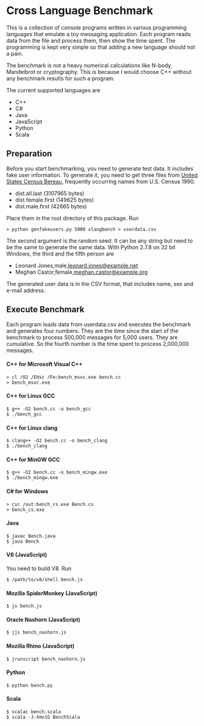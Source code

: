 Cross Language Benchmark
========================

This is a collection of console programs written in various
programming languages that emulate a toy messaging application. Each
program reads data from the file and process them, then show the time
spent. The programming is kept very simple so that adding a new
language should not a pain.

The benchmark is not a heavy numerical calculations like N-body,
Mandelbrot or cryptography. This is because I would choose C++ without
any benchmark results for such a program.

The current supported languages are

- C++
- C#
- Java
- JavaScript
- Python
- Scala

## Preparation

Before you start benchmarking, you need to generate test data. It
includes fake user information. To generate it, you need to get three
files from
[United States Census Bereau](http://www.census.gov/genealogy/www/data/1990surnames/names_files.html),
frequently occurring names from U.S. Census 1990.

- dist.all.last (3107965 bytes)
- dist.female.first (149625 bytes)
- dist.male.first (42665 bytes)

Place them in the root directory of this package. Run

```
> python genfakeusers.py 5000 xlangbench > userdata.csv
```

The second argument is the random seed. It can be any string but need
to be the same to generate the same data. With Python 2.7.8 on 32 bit
Windows, the third and the fifth person are

- Leonard Jones,male,leonard.jones@example.net
- Meghan Castor,female,meghan.castor@example.org

The generated user data is in the CSV format, that includes name, sex
and e-mail address.

## Execute Benchmark

Each program loads data from userdata.csv and executes the benchmark
and generates four numbers. They are the time since the start of the
benchmark to process 500,000 messages for 5,000 users. They are
cumulative. So the fourth number is the time spent to process
2,000,000 messages.

#### C++ for Microsoft Visual C++

```
> cl /O2 /EHsc /Fe:bench_msvc.exe bench.cc
> bench_msvc.exe
```

#### C++ for Linux GCC

```
$ g++ -O2 bench.cc -o bench_gcc
$ ./bench_gcc
```

#### C++ for Linux clang

```
$ clang++ -O2 bench.cc -o bench_clang
$ ./bench_clang
```

#### C++ for MinGW GCC

```
$ g++ -O2 bench.cc -o bench_mingw.exe
$ ./bench_mingw.exe
```

#### C# for Windows

```
> csc /out:bench_cs.exe Bench.cs
> bench_cs.exe
```

#### Java

```
$ javac Bench.java
$ java Bench
```

#### V8 (JavaScript)

You need to build V8. Run

```
$ /path/to/v8/shell bench.js
```

#### Mozilla SpiderMonkey (JavaScript)

```
$ js bench.js
```

#### Oracle Nashorn (JavaScript)

```
$ jjs bench_nashorn.js
```

#### Mozilla Rhino (JavaScript)

```
$ jrunscript bench_nashorn.js
```

#### Python

```
$ python bench.py
```

#### Scala

```
$ scalac bench.scala
$ scala -J-Xmx1G BenchScala
```